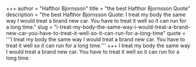 +++
author = "Hafthor Bjornsson"
title = "the best Hafthor Bjornsson Quote"
description = "the best Hafthor Bjornsson Quote: I treat my body the same way I would treat a brand new car. You have to treat it well so it can run for a long time."
slug = "i-treat-my-body-the-same-way-i-would-treat-a-brand-new-car-you-have-to-treat-it-well-so-it-can-run-for-a-long-time"
quote = '''I treat my body the same way I would treat a brand new car. You have to treat it well so it can run for a long time.'''
+++
I treat my body the same way I would treat a brand new car. You have to treat it well so it can run for a long time.
